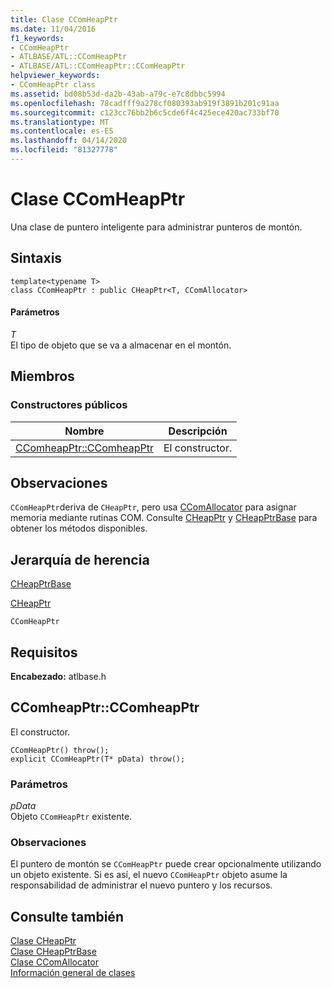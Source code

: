 ```yaml
---
title: Clase CComHeapPtr
ms.date: 11/04/2016
f1_keywords:
- CComHeapPtr
- ATLBASE/ATL::CComHeapPtr
- ATLBASE/ATL::CComHeapPtr::CComHeapPtr
helpviewer_keywords:
- CComHeapPtr class
ms.assetid: bd08b53d-da2b-43ab-a79c-e7c8dbbc5994
ms.openlocfilehash: 78cadfff9a278cf080393ab919f3891b201c91aa
ms.sourcegitcommit: c123cc76bb2b6c5cde6f4c425ece420ac733bf70
ms.translationtype: MT
ms.contentlocale: es-ES
ms.lasthandoff: 04/14/2020
ms.locfileid: "81327778"
---
```

# <a name="ccomheapptr-class"></a>Clase CComHeapPtr

Una clase de puntero inteligente para administrar punteros de montón.

## <a name="syntax"></a>Sintaxis

```
template<typename T>
class CComHeapPtr : public CHeapPtr<T, CComAllocator>
```

#### <a name="parameters"></a>Parámetros

*T*<br/>
El tipo de objeto que se va a almacenar en el montón.

## <a name="members"></a>Miembros

### <a name="public-constructors"></a>Constructores públicos

|Nombre|Descripción|
|----------|-----------------|
|[CComheapPtr::CComheapPtr](#ccomheapptr)|El constructor.|

## <a name="remarks"></a>Observaciones

`CComHeapPtr`deriva de `CHeapPtr`, pero usa [CComAllocator](../../atl/reference/ccomallocator-class.md) para asignar memoria mediante rutinas COM. Consulte [CHeapPtr](../../atl/reference/cheapptr-class.md) y [CHeapPtrBase](../../atl/reference/cheapptrbase-class.md) para obtener los métodos disponibles.

## <a name="inheritance-hierarchy"></a>Jerarquía de herencia

[CHeapPtrBase](../../atl/reference/cheapptrbase-class.md)

[CHeapPtr](../../atl/reference/cheapptr-class.md)

`CComHeapPtr`

## <a name="requirements"></a>Requisitos

**Encabezado:** atlbase.h

## <a name="ccomheapptrccomheapptr"></a><a name="ccomheapptr"></a>CComheapPtr::CComheapPtr

El constructor.

```
CComHeapPtr() throw();
explicit CComHeapPtr(T* pData) throw();
```

### <a name="parameters"></a>Parámetros

*pData*<br/>
Objeto `CComHeapPtr` existente.

### <a name="remarks"></a>Observaciones

El puntero de montón se `CComHeapPtr` puede crear opcionalmente utilizando un objeto existente. Si es así, el nuevo `CComHeapPtr` objeto asume la responsabilidad de administrar el nuevo puntero y los recursos.

## <a name="see-also"></a>Consulte también

[Clase CHeapPtr](../../atl/reference/cheapptr-class.md)<br/>
[Clase CHeapPtrBase](../../atl/reference/cheapptrbase-class.md)<br/>
[Clase CComAllocator](../../atl/reference/ccomallocator-class.md)<br/>
[Información general de clases](../../atl/atl-class-overview.md)
